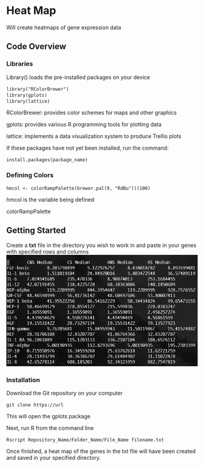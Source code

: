 # Heat Map

Will create heatmaps of gene expression data

## Code Overview

### Libraries
Library() loads the pre-installed packages on your device
```
library("RColorBrewer")
library(gplots)
library(lattice)
```
RColorBrewer: provides color schemes for maps and other graphics

gplots: provides various R programming tools for plotting data

lattice: implements a data visualization system to produce Trellis plots

If these packages have not yet been installed, run the command:
```
install.packages(package_name)
```
### Defining Colors
```
hmcol <- colorRampPalette(brewer.pal(9, "RdBu"))(100)
```
hmcol is the variable being defined

colorRampPalette 


## Getting Started

Create a **txt** file in the directory you wish to work in and paste in your genes with specified rows and columns
![image](https://github.com/suhaschandra/Data-Visualization/blob/master/Screen%20Shot%202018-07-12%20at%203.58.52%20PM.png)

### Installation

Download the Git repository on your computer 

```
git clone https://url
```
This will open the gplots package


Next, run R from the command line

```
Rscript Repository_Name/Folder_Name/File_Name filename.txt
```

Once finished, a heat map of the genes in the txt file will have been created and saved in your specified directory.
